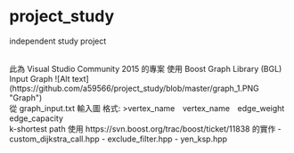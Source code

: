 # project_study
independent study project

<br>
此為 Visual Studio Community 2015 的專案  
使用 Boost Graph Library (BGL)  
<br>
Input  Graph  
![Alt text](https://github.com/a59566/project_study/blob/master/graph_1.PNG "Graph")

<br>
從 graph_input.txt 輸入圖  
格式: 
>vertex_name　vertex_name　edge_weight　edge_capacity

<br>
k-shortest path 使用 https://svn.boost.org/trac/boost/ticket/11838 的實作  
- custom_dijkstra_call.hpp  
- exclude_filter.hpp  
- yen_ksp.hpp  
